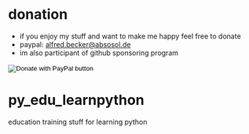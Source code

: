 # donation
* if you enjoy my stuff and want to make me happy feel free to donate
* paypal: alfred.becker@absosol.de
* im also participant of github sponsoring program

<form action="https://www.paypal.com/donate" method="post" target="_top">
<input type="hidden" name="hosted_button_id" value="DWBH85GZTG7Q6" />
<input type="image" src="https://www.paypalobjects.com/en_US/i/btn/btn_donate_LG.gif" border="0" name="submit" title="PayPal - The safer, easier way to pay online!" alt="Donate with PayPal button" />
<img alt="" border="0" src="https://www.paypal.com/en_DE/i/scr/pixel.gif" width="1" height="1" />
</form>

# py_edu_learnpython
education training stuff for learning python
